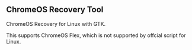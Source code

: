 ## ChromeOS Recovery Tool

ChromeOS Recovery for Linux with GTK.

This supports ChromeOS Flex, which is not supported by offcial script for Linux.



